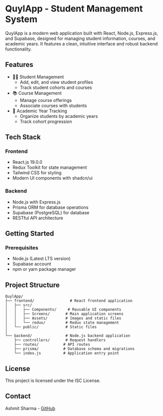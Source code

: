 # QuylApp - Student Management System

QuylApp is a modern web application built with React, Node.js, Express.js, and Supabase, designed for managing student information, courses, and academic years. It features a clean, intuitive interface and robust backend functionality.

## Features

- 👨‍🎓 Student Management
  - Add, edit, and view student profiles
  - Track student cohorts and courses
- 📚 Course Management
  - Manage course offerings
  - Associate courses with students
- 📅 Academic Year Tracking
  - Organize students by academic years
  - Track cohort progression

## Tech Stack

### Frontend
- React.js 19.0.0
- Redux Toolkit for state management
- Tailwind CSS for styling
- Modern UI components with shadcn/ui

### Backend
- Node.js with Express.js
- Prisma ORM for database operations
- Supabase (PostgreSQL) for database
- RESTful API architecture

## Getting Started

### Prerequisites
- Node.js (Latest LTS version)
- Supabase account
- npm or yarn package manager


## Project Structure

```
QuylApp/
├── frontend/                # React frontend application
│   ├── src/
│   │   ├── Components/     # Reusable UI components
│   │   ├── Screens/       # Main application screens
│   │   ├── Assets/        # Images and static files
│   │   └── redux/         # Redux state management
│   └── public/            # Static files
│
└── backend/               # Node.js backend application
    ├── controllers/       # Request handlers
    ├── routes/           # API routes
    ├── prisma/           # Database schema and migrations
    └── index.js          # Application entry point
```

## License

This project is licensed under the ISC License.

## Contact

Ashmit Sharma - [GitHub](https://github.com/ashmitsharma)

